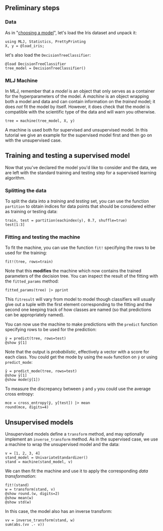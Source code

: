 <!--This file was generated, do not modify it.-->
[MLJ.jl]: https://github.com/JuliaAI/MLJ.jl
[RDatasets.jl]: https://github.com/JuliaStats/RDatasets.jl
[DecisionTree.jl]: https://github.com/bensadeghi/DecisionTree.jl

## Preliminary steps

### Data

As in "[choosing a model](choosing-a-model.html)", let's load the Iris dataset and unpack it:

```julia:ex1
using MLJ, Statistics, PrettyPrinting
X, y = @load_iris;
```

let's also load the `DecisionTreeClassifier`:

```julia:ex2
@load DecisionTreeClassifier
tree_model = DecisionTreeClassifier()
```

### MLJ Machine

In MLJ, remember that a *model* is an object that only serves as a container for the hyperparameters of the model.
A *machine* is an object wrapping both a model and data and can contain information on the *trained* model; it does *not* fit the model by itself.
However, it does check that the model is compatible with the scientific type of the data and will warn you otherwise.

```julia:ex3
tree = machine(tree_model, X, y)
```

A machine is used both for supervised and unsupervised model.
In this tutorial we give an example for the supervised model first and then go on with the unsupervised case.

## Training and testing a supervised model

Now that you've declared the model you'd like to consider and the data, we are left with the standard training and testing step for a supervised learning algorithm.

### Splitting the data

To split the data into a *training* and *testing* set, you can use the function `partition` to obtain indices for data points that should be considered either as training or testing data:

```julia:ex4
train, test = partition(eachindex(y), 0.7, shuffle=true)
test[1:3]
```

### Fitting and testing the machine

To fit the machine, you can use the function `fit!` specifying the rows to be used for the training:

```julia:ex5
fit!(tree, rows=train)
```

Note that this **modifies** the machine which now contains the trained parameters of the decision tree.
You can inspect the result of the fitting with the `fitted_params` method:

```julia:ex6
fitted_params(tree) |> pprint
```

This `fitresult` will vary from model to model though classifiers will usually give out a tuple with the first element corresponding to the fitting and the second one keeping track of how classes are named (so that predictions can be appropriately named).

You can now use the machine to make predictions with the `predict` function specifying rows to be used for the prediction:

```julia:ex7
ŷ = predict(tree, rows=test)
@show ŷ[1]
```

Note that the output is *probabilistic*, effectively a vector with a score for each class.
You could get the mode by using the `mode` function on `ŷ` or using `predict_mode`:

```julia:ex8
ȳ = predict_mode(tree, rows=test)
@show ȳ[1]
@show mode(ŷ[1])
```

To measure the discrepancy between `ŷ` and `y` you could use the average cross entropy:

```julia:ex9
mce = cross_entropy(ŷ, y[test]) |> mean
round(mce, digits=4)
```

## Unsupervised models

Unsupervised models define a `transform` method,
and may optionally implement an `inverse_transform` method.
As in the supervised case, we use a machine to wrap the unsupervised model and the data:

```julia:ex10
v = [1, 2, 3, 4]
stand_model = UnivariateStandardizer()
stand = machine(stand_model, v)
```

We can then fit the machine and use it to apply the corresponding *data transformation*:

```julia:ex11
fit!(stand)
w = transform(stand, v)
@show round.(w, digits=2)
@show mean(w)
@show std(w)
```

In this case, the model also has an inverse transform:

```julia:ex12
vv = inverse_transform(stand, w)
sum(abs.(vv .- v))
```

